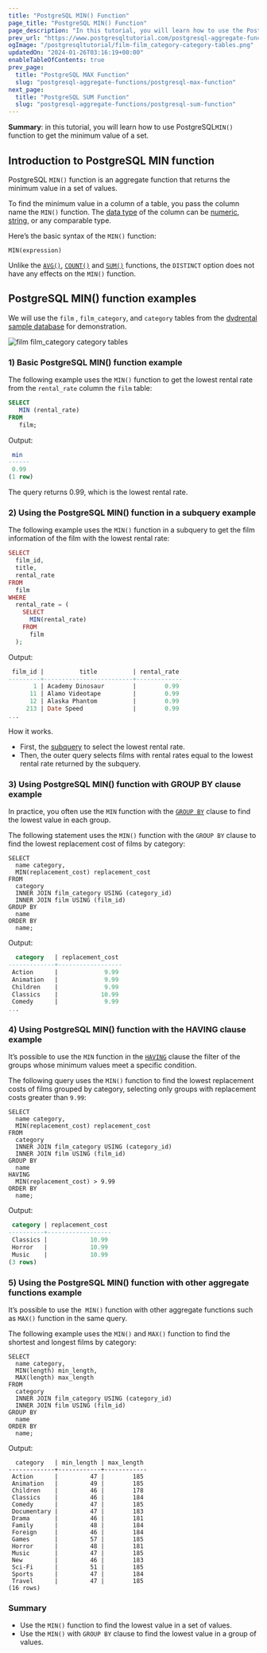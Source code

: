 ```yaml
---
title: "PostgreSQL MIN() Function"
page_title: "PostgreSQL MIN() Function"
page_description: "In this tutorial, you will learn how to use the PostgreSQL MIN() function to get the minimum value in a set of values."
prev_url: "https://www.postgresqltutorial.com/postgresql-aggregate-functions/postgresql-min-function/"
ogImage: "/postgresqltutorial/film-film_category-category-tables.png"
updatedOn: "2024-01-26T03:16:19+00:00"
enableTableOfContents: true
prev_page: 
  title: "PostgreSQL MAX Function"
  slug: "postgresql-aggregate-functions/postgresql-max-function"
next_page: 
  title: "PostgreSQL SUM Function"
  slug: "postgresql-aggregate-functions/postgresql-sum-function"
---
```





**Summary**: in this tutorial, you will learn how to use PostgreSQL`MIN()` function to get the minimum value of a set.


## Introduction to PostgreSQL MIN function

PostgreSQL `MIN()` function is an aggregate function that returns the minimum value in a set of values.

To find the minimum value in a column of a table, you pass the column name the `MIN()` function. The [data type](../postgresql-tutorial/postgresql-data-types) of the column can be [numeric](../postgresql-tutorial/postgresql-integer), [string](../postgresql-tutorial/postgresql-char-varchar-text), or any comparable type.

Here’s the basic syntax of the `MIN()` function:


```csssqlsql
MIN(expression)
```
Unlike the [`AVG()`](postgresql-avg-function), [`COUNT()`](postgresql-count-function) and [`SUM()`](postgresql-sum-function) functions, the `DISTINCT` option does not have any effects on the `MIN()` function.


## PostgreSQL MIN() function examples

We will use the `film` , `film_category`, and `category` tables from the [dvdrental sample database](../postgresql-getting-started/postgresql-sample-database "PostgreSQL Sample Database") for demonstration.

![film film_category category tables](/postgresqltutorial/film-film_category-category-tables.png)
### 1\) Basic PostgreSQL MIN() function example

The following example uses the `MIN()` function to get the lowest rental rate from the `rental_rate` column the `film` table:


```sql
SELECT
   MIN (rental_rate)
FROM
   film;
```
Output:


```sql
 min
------
 0.99
(1 row)
```
The query returns 0\.99, which is the lowest rental rate.


### 2\) Using the PostgreSQL MIN() function in a subquery example

The following example uses the `MIN()` function in a subquery to get the film information of the film with the lowest rental rate:


```php
SELECT 
  film_id, 
  title, 
  rental_rate 
FROM 
  film 
WHERE 
  rental_rate = (
    SELECT 
      MIN(rental_rate) 
    FROM 
      film
  );
```
Output:


```sql
 film_id |          title          | rental_rate
---------+-------------------------+-------------
       1 | Academy Dinosaur        |        0.99
      11 | Alamo Videotape         |        0.99
      12 | Alaska Phantom          |        0.99
     213 | Date Speed              |        0.99
...
```
How it works.

* First, the [subquery](../postgresql-tutorial/postgresql-subquery) to select the lowest rental rate.
* Then, the outer query selects films with rental rates equal to the lowest rental rate returned by the subquery.


### 3\) Using PostgreSQL MIN() function with GROUP BY clause example

In practice, you often use the `MIN` function with the [`GROUP BY`](../postgresql-tutorial/postgresql-group-by) clause to find the lowest value in each group.

The following statement uses the `MIN()` function with the `GROUP BY` clause to find the lowest replacement cost of films by category:


```
SELECT 
  name category, 
  MIN(replacement_cost) replacement_cost 
FROM 
  category 
  INNER JOIN film_category USING (category_id) 
  INNER JOIN film USING (film_id) 
GROUP BY 
  name 
ORDER BY 
  name;
```
Output:


```sql
  category   | replacement_cost
-------------+------------------
 Action      |             9.99
 Animation   |             9.99
 Children    |             9.99
 Classics    |            10.99
 Comedy      |             9.99
...
```

### 4\) Using PostgreSQL MIN() function with the HAVING clause example

It’s possible to use the `MIN` function in the [`HAVING`](../postgresql-tutorial/postgresql-having) clause the filter of the groups whose minimum values meet a specific condition.

The following query uses the `MIN()` function to find the lowest replacement costs of films grouped by category, selecting only groups with replacement costs greater than `9.99`:


```
SELECT 
  name category, 
  MIN(replacement_cost) replacement_cost 
FROM 
  category 
  INNER JOIN film_category USING (category_id) 
  INNER JOIN film USING (film_id) 
GROUP BY 
  name 
HAVING 
  MIN(replacement_cost) > 9.99 
ORDER BY 
  name;
```
Output:


```sql
 category | replacement_cost
----------+------------------
 Classics |            10.99
 Horror   |            10.99
 Music    |            10.99
(3 rows)
```

### 5\) Using the PostgreSQL MIN() function with other aggregate functions example

It’s possible to use the  `MIN()` function with other aggregate functions such as `MAX()` function in the same query.

The following example uses the `MIN()` and `MAX()` function to find the shortest and longest films by category:


```
SELECT 
  name category, 
  MIN(length) min_length, 
  MAX(length) max_length 
FROM 
  category 
  INNER JOIN film_category USING (category_id) 
  INNER JOIN film USING (film_id) 
GROUP BY 
  name 
ORDER BY 
  name;
```
Output:


```
  category   | min_length | max_length
-------------+------------+------------
 Action      |         47 |        185
 Animation   |         49 |        185
 Children    |         46 |        178
 Classics    |         46 |        184
 Comedy      |         47 |        185
 Documentary |         47 |        183
 Drama       |         46 |        181
 Family      |         48 |        184
 Foreign     |         46 |        184
 Games       |         57 |        185
 Horror      |         48 |        181
 Music       |         47 |        185
 New         |         46 |        183
 Sci-Fi      |         51 |        185
 Sports      |         47 |        184
 Travel      |         47 |        185
(16 rows)
```

### Summary

* Use the `MIN()` function to find the lowest value in a set of values.
* Use the `MIN()` with `GROUP BY` clause to find the lowest value in a group of values.

